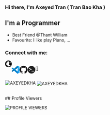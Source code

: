 ### Hi there, I'm Axeyed Tran ( Tran Bao Kha )
## I'm a Programmer
- Best Friend @Thant William
- Favourite: I like play Piano, ...
### Connect with me:
[<img align="left" alt="Contact Me on Facebook" width="22px" src="https://raw.githubusercontent.com/iconic/open-iconic/master/svg/globe.svg" />](https://www.facebook.com/Axeyed.Tran191)
<br />
[<img align="left" alt="Visual Studio Code" width="26px" src="https://raw.githubusercontent.com/github/explore/80688e429a7d4ef2fca1e82350fe8e3517d3494d/topics/visual-studio-code/visual-studio-code.png" />](https://azure.microsoft.com/en-us/products/visual-studio-code/)
[<img align="left" alt="GitHub" width="26px" src="https://raw.githubusercontent.com/github/explore/78df643247d429f6cc873026c0622819ad797942/topics/github/github.png" />](https://github.com)
[<img align="left" alt="Terminal" width="26px" src="https://raw.githubusercontent.com/github/explore/80688e429a7d4ef2fca1e82350fe8e3517d3494d/topics/terminal/terminal.png" />]
<br />
<br />
<p><img align="left" src="https://github-readme-stats.vercel.app/api/top-langs?username=AxeyedTran&show_icons=true&locale=en&layout=compact" alt="AXEYEDKHA" /></p
<br />
<p>&nbsp;<img align="center" src="https://github-readme-stats.vercel.app/api?username=AxeyedTran&show_icons=true&locale=en" alt="AXEYEDKHA" /></p>
<br />
## Profile Viewers

![PROFILE VIEWERS](https://gpvc.arturio.dev/AxeyedTran) 

